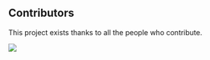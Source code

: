 ## Contributors

This project exists thanks to all the people who contribute.

[![](https://camo.githubusercontent.com/6677bd5e4b7d2e5ba5f415c6ca83d5029c5930dce064f320b523b2f2fc2a3d9b/68747470733a2f2f6f70656e636f6c6c6563746976652e636f6d2f617765736f6d652d6d61632f636f6e7472696275746f72732e7376673f77696474683d383930)](https://github.com/jaywcjlove/awesome-mac/graphs/contributors)